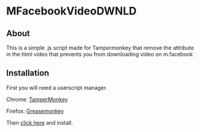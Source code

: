 # MFacebookVideoDWNLD
About
------------
This is a simple .js script made for Tampermonkey that remove the attribute in the html video that prevents you from downloading video on m.facebook

Installation
------------
First you will need a userscript manager.

Chrome: [TamperMonkey](https://chrome.google.com/webstore/detail/tampermonkey/dhdgffkkebhmkfjojejmpbldmpobfkfo?hl=en)

Firefox: [Greasemonkey](https://addons.mozilla.org/en-US/firefox/addon/greasemonkey/)

Then [click here](https://gist.github.com/DarkBRl/450420f0b3e6d00af50273f89e938703/raw/563e9963f2f9cba8f320b768ad8c851eb69dc7b6/MFacebookVideoDWNLD.user.js) and install.
